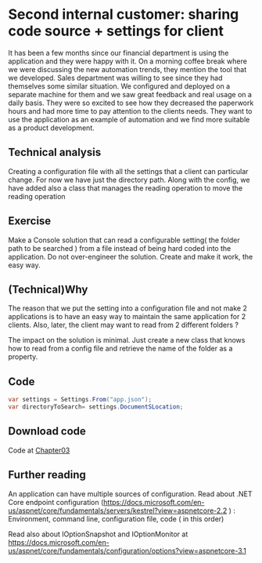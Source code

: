 # Second internal customer: sharing code source + settings for client

It has been a few months since our financial department is using the application and they were happy with it. On a morning coffee break where we were discussing the new automation trends, they mention the tool that we developed. Sales department was willing to see since they had themselves some similar situation.
We configured and deployed on a separate machine for them and we saw great feedback and real usage on a daily basis. They were so excited to see how they decreased the paperwork hours and had more time to pay attention to the clients needs.
They want to use the application as an example of automation and we find more suitable as a product development.

## Technical analysis

Creating a configuration file with all the settings that a client can particular change. For now we have just the directory path. Along with the config, we have added also a class that manages the reading operation to move the reading operation

## Exercise 
Make a Console solution that can read a configurable setting( the folder path to be searched ) from a file instead of being hard coded into the application. Do not over-engineer the solution. Create and make it work, the easy way.

## (Technical)Why
The reason that we put the setting into a configuration file and not make 2 applications is to have an easy way to maintain the same application for 2 clients. Also, later, the client may want to read from 2 different folders ?

The impact on the solution is minimal. Just create a new class that knows how to read from a config file and retrieve the name of the folder as a property.

## Code

```csharp
var settings = Settings.From("app.json");
var directoryToSearch= settings.DocumentSLocation;
```
## Download code 
Code at [Chapter03](https://ignatandrei.github.io/console_to_saas/sources/Chapter03.zip)


## Further reading
An application can have multiple sources of configuration.
Read about .NET Core endpoint configuration (https://docs.microsoft.com/en-us/aspnet/core/fundamentals/servers/kestrel?view=aspnetcore-2.2 ) : Environment, command line, configuration file, code ( in this order)

Read also about IOptionSnapshot and IOptionMonitor at https://docs.microsoft.com/en-us/aspnet/core/fundamentals/configuration/options?view=aspnetcore-3.1 




